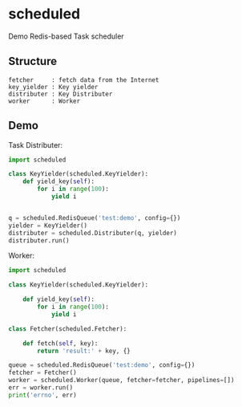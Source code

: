 # scheduled
Demo Redis-based Task scheduler

## Structure
    fetcher     : fetch data from the Internet
    key_yielder : Key yielder
    distributer : Key Distributer
    worker      : Worker

## Demo
Task Distributer:
```python
import scheduled

class KeyYielder(scheduled.KeyYielder):
    def yield_key(self):
        for i in range(100):
            yield i


q = scheduled.RedisQueue('test:demo', config={})
yielder = KeyYielder()
distributer = scheduled.Distributer(q, yielder)
distributer.run()
```

Worker:
```python
import scheduled

class KeyYielder(scheduled.KeyYielder):

    def yield_key(self):
        for i in range(100):
            yield i

class Fetcher(scheduled.Fetcher):

    def fetch(self, key):
        return 'result:' + key, {}

queue = scheduled.RedisQueue('test:demo', config={})
fetcher = Fetcher()
worker = scheduled.Worker(queue, fetcher=fetcher, pipelines=[])
err = worker.run()
print('errno', err)
```

